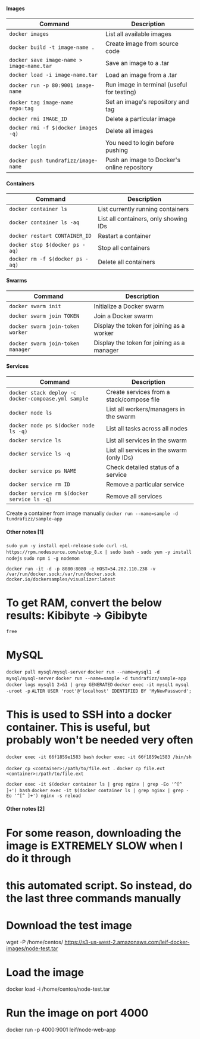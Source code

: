 #### Images
| Command                                   | Description                                 |
| ----------------------------------------- | ------------------------------------------- |
| `docker images`                           | List all available images                   |
| `docker build -t image-name .`            | Create image from source code               |
| `docker save image-name > image-name.tar` | Save an image to a .tar                     |
| `docker load -i image-name.tar`           | Load an image from a .tar                   |
| `docker run -p 80:9001 image-name`        | Run image in terminal (useful for testing)  |
| `docker tag image-name repo:tag`          | Set an image's repository and tag           |
| `docker rmi IMAGE_ID`                     | Delete a particular image                   |
| `docker rmi -f $(docker images -q)`       | Delete all images                           |
| `docker login`                            | You need to login before pushing            |
| `docker push tundrafizz/image-name`       | Push an image to Docker's online repository |

#### Containers
| Command                         | Description                           |
| ------------------------------- | ------------------------------------- |
| `docker container ls`           | List currently running containers     |
| `docker container ls -aq`       | List all containers, only showing IDs |
| `docker restart CONTAINER_ID`   | Restart a container                   |
| `docker stop $(docker ps -aq)`  | Stop all containers                   |
| `docker rm -f $(docker ps -aq)` | Delete all containers                 |

#### Swarms
| Command                           | Description                                |
| --------------------------------- | ------------------------------------------ |
| `docker swarm init`               | Initialize a Docker swarm                  |
| `docker swarm join TOKEN`         | Join a Docker swarm                        |
| `docker swarm join-token worker`  | Display the token for joining as a worker  |
| `docker swarm join-token manager` | Display the token for joining as a manager |

#### Services
| Command                                             | Description                               |
| --------------------------------------------------- | ----------------------------------------- |
| `docker stack deploy -c docker-compoase.yml sample` | Create services from a stack/compose file |
| `docker node ls`                                    | List all workers/managers in the swarm    |
| `docker node ps $(docker node ls -q)`               | List all tasks across all nodes           |
| `docker service ls`                                 | List all services in the swarm            |
| `docker service ls -q`                              | List all services in the swarm (only IDs) |
| `docker service ps NAME`                            | Check detailed status of a service        |
| `docker service rm ID`                              | Remove a particular service               |
| `docker service rm $(docker service ls -q)`         | Remove all services                       |

Create a container from image manually
`docker run --name=sample -d tundrafizz/sample-app`

#### Other notes [1]

`sudo yum -y install epel-release`
`sudo curl -sL https://rpm.nodesource.com/setup_8.x | sudo bash -`
`sudo yum -y install nodejs`
`sudo npm i -g nodemon`

`docker run -it -d -p 8080:8080 -e HOST=54.202.110.238 -v /var/run/docker.sock:/var/run/docker.sock docker.io/dockersamples/visualizer:latest`

# To get RAM, convert the below results: Kibibyte -> Gibibyte
`free`

# MySQL
`docker pull mysql/mysql-server`
`docker run --name=mysql1 -d mysql/mysql-server`
`docker run --name=sample -d tundrafizz/sample-app`
`docker logs mysql1 2>&1 | grep GENERATED`
`docker exec -it mysql1 mysql -uroot -p`
`ALTER USER 'root'@'localhost' IDENTIFIED BY 'MyNewPassword';`

# This is used to SSH into a docker container. This is useful, but probably won't be needed very often
`docker exec -it 66f1859e1583 bash`
`docker exec -it 66f1859e1583 /bin/sh`

`docker cp <container>:/path/to/file.ext .`
`docker cp file.ext <container>:/path/to/file.ext`

`docker exec -it $(docker container ls | grep nginx | grep -Eo '^[^ ]+') bash`
`docker exec -it $(docker container ls | grep nginx | grep -Eo '^[^ ]+') nginx -s reload`

#### Other notes [2]

# For some reason, downloading the image is EXTREMELY SLOW when I do it through
# this automated script. So instead, do the last three commands manually

# Download the test image
wget -P /home/centos/ https://s3-us-west-2.amazonaws.com/leif-docker-images/node-test.tar

# Load the image
docker load -i /home/centos/node-test.tar

# Run the image on port 4000
docker run -p 4000:9001 leif/node-web-app

